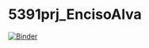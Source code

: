 # 5391prj_EncisoAlva

[![Binder](https://mybinder.org/badge_logo.svg)](https://mybinder.org/v2/gh/EncisoAlva/5391prj_EncisoAlva/main)

